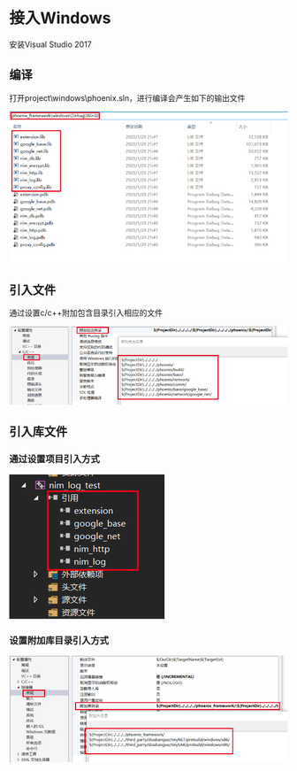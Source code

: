 # 接入Windows

安装Visual Studio 2017

## 编译

打开project\windows\phoenix.sln，进行编译会产生如下的输出文件

![preview](../../docs/image/windows-output.png)
## 引入文件

通过设置c/c++附加包含目录引入相应的文件

![preview](../../docs/image/import-file.png)

## 引入库文件

### 通过设置项目引入方式

![preview](../../docs/image/import-lib1.png)

### 设置附加库目录引入方式

![preview](../../docs/image/import-lib2.png)